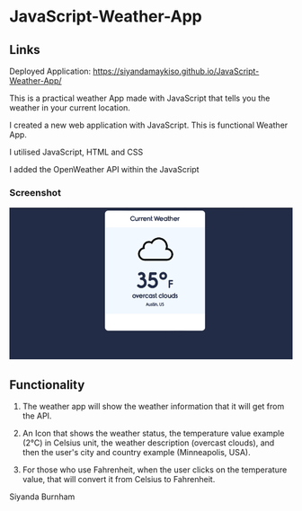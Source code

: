 # JavaScript-Weather-App

## Links

Deployed Application: https://siyandamaykiso.github.io/JavaScript-Weather-App/

This is a practical weather App made with JavaScript that tells you the weather in your current location.

I created a new web application with JavaScript. This is functional Weather App.

I utilised JavaScript, HTML and CSS

I added the OpenWeather API within the JavaScript


### Screenshot

<img src="https://github.com/SiyandaMaykiso/JavaScript-Weather-App/blob/main/Screenshot%20Current%20Weather%20App.png" alt="application screenshot">

## Functionality 

1. The weather app will show the weather information that it will get from the API.

2. An Icon that shows the weather status, the temperature value example (2°C) in Celsius unit, the weather description (overcast clouds), and then the user's city and country example (Minneapolis, USA).

3. For those who use Fahrenheit, when the user clicks on the temperature value, that will convert it from Celsius to Fahrenheit.

Siyanda Burnham





